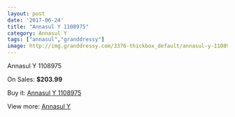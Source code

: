 ```yaml
---
layout: post
date: '2017-06-24'
title: "Annasul Y 1108975"
category: Annasul Y
tags: ["annasul","granddressy"]
image: http://img.granddressy.com/3376-thickbox_default/annasul-y-1108975.jpg
---
```

Annasul Y 1108975

On Sales: **$203.99**
<a href="https://www.granddressy.com/en/annasul-y/2808-annasul-y-1108975.html"><amp-img layout="responsive" width="600" height="600" src="//img.granddressy.com/3376-thickbox_default/annasul-y-1108975.jpg" alt="Annasul Y 1108975 0" /></a>

Buy it: [Annasul Y 1108975](https://www.granddressy.com/en/annasul-y/2808-annasul-y-1108975.html "Annasul Y 1108975")

View more: [Annasul Y](https://www.granddressy.com/en/144-annasul-y "Annasul Y")